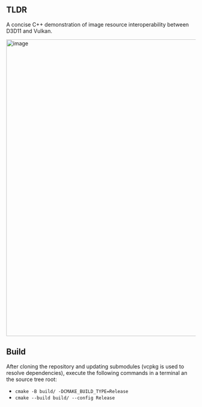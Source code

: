 ## TLDR
A concise C++ demonstration of image resource interoperability between D3D11 and Vulkan. 

<img width="786" alt="image" src="https://github.com/user-attachments/assets/b25b7726-6f9f-42f8-900d-5fe853869770">

## Build
After cloning the repository and updating submodules (vcpkg is used to resolve dependencies), execute the following commands in a terminal an the source tree root:
- `cmake -B build/ -DCMAKE_BUILD_TYPE=Release`
- `cmake --build build/ --config Release`
